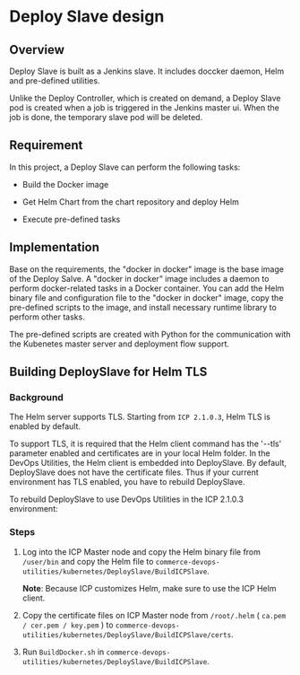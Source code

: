 # Deploy Slave design #

## Overview ##
Deploy Slave is built as a Jenkins slave. It includes doccker daemon, Helm and pre-defined utilities.

Unlike the Deploy Controller, which is created on demand, a Deploy Slave pod is created when a job is triggered in the Jenkins master ui. When the job is done, the temporary slave pod will be
deleted.

## Requirement ##

In this project, a Deploy Slave can perform the following tasks:

* Build the Docker image

* Get Helm Chart from the chart repository and deploy Helm

* Execute pre-defined tasks

## Implementation ##

Base on the requirements, the "docker in docker" image is the base image of the Deploy Salve. A "docker in docker" image includes a daemon to perform docker-related tasks in a Docker container. You can add the Helm binary file and configuration file
to the "docker in docker" image, copy the pre-defined scripts to the image, and install necessary runtime library to perform other tasks.

The pre-defined scripts are created with Python for the communication with the Kubenetes master server and deployment flow support.

## Building DeploySlave for Helm TLS ##

### Background ###

The Helm server supports TLS. Starting from `ICP 2.1.0.3`, Helm TLS is enabled by default.

To support TLS, it is required that the Helm client command has the '--tls' parameter enabled and certificates are in your local Helm folder. In the DevOps Utilities, the Helm client is embedded into DeploySlave. By default, DeploySlave does not have the certificate files. Thus if your current environment has TLS enabled, you have to rebuild DeploySlave.

To rebuild DeploySlave to use DevOps Utilities in the ICP 2.1.0.3 environment:

### Steps ###

1. Log into the ICP Master node and copy the Helm binary file from `/user/bin` and copy the Helm file to `commerce-devops-utilities/kubernetes/DeploySlave/BuildICPSlave`.

   **Note**: Because ICP customizes Helm, make sure to use the ICP Helm client.
2. Copy the certificate files on ICP Master node from `/root/.helm` ( `ca.pem / cer.pem / key.pem` ) to `commerce-devops-utilities/kubernetes/DeploySlave/BuildICPSlave/certs`.
3. Run `BuildDocker.sh` in `commerce-devops-utilities/kubernetes/DeploySlave/BuildICPSlave`.
